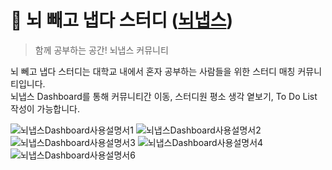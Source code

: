 # 🐰 뇌 빼고 냅다 스터디 ([뇌냅스](https://jithoon.github.io/))
> 함께 공부하는 공간! 뇌냅스 커뮤니티  <br />
<p>뇌 뻬고 냅다 스터디는 대학교 내에서 혼자 공부하는 사람들을 위한 스터디 매칭 커뮤니티입니다.<br /> 뇌냅스 Dashboard를 통해 커뮤니티간 이동, 스터디원 평소 생각 옅보기, To Do List 작성이 가능합니다.</p>


![뇌냅스Dashboard사용설명서1](https://github.com/JitHoon/JitHoon.github.io/assets/101972330/5039d8ed-cea4-4277-b09f-e2d5c1fe5526)
![뇌냅스Dashboard사용설명서2](https://github.com/JitHoon/JitHoon.github.io/assets/101972330/4465f3b2-6521-431e-b5c7-2a88ebdf3c67)
![뇌냅스Dashboard사용설명서3](https://github.com/JitHoon/JitHoon.github.io/assets/101972330/737f2c51-5932-4e99-82b2-95801d2e4185)
![뇌냅스Dashboard사용설명서4](https://github.com/JitHoon/JitHoon.github.io/assets/101972330/89788c5c-f6ee-41a5-87df-06c74c6c3460)
![뇌냅스Dashboard사용설명서6](https://github.com/JitHoon/JitHoon.github.io/assets/101972330/31e1ecf0-1009-4089-8105-0e8b4f78dcd2)
